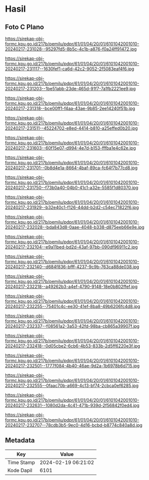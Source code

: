 # Hasil

## Foto C Plano

https://sirekap-obj-formc.kpu.go.id/217b/pemilu/pdpr/61/01/04/20/01/6101042001010-20240217-231028--95297fd5-8b5c-4c1b-a876-f0a24ff91472.jpg

https://sirekap-obj-formc.kpu.go.id/217b/pemilu/pdpr/61/01/04/20/01/6101042001010-20240217-231117--1630fef1-ca6d-42c2-9052-2f5083eaf4f6.jpg

https://sirekap-obj-formc.kpu.go.id/217b/pemilu/pdpr/61/01/04/20/01/6101042001010-20240217-231203--1be51abb-23de-465d-91f7-7a1fb2221ee9.jpg

https://sirekap-obj-formc.kpu.go.id/217b/pemilu/pdpr/61/01/04/20/01/6101042001010-20240217-231318--bce00ff1-f4aa-43ae-9b85-2ee14240f51b.jpg

https://sirekap-obj-formc.kpu.go.id/217b/pemilu/pdpr/61/01/04/20/01/6101042001010-20240217-231511--45224702-e8ed-4414-b810-a25effed0b20.jpg

https://sirekap-obj-formc.kpu.go.id/217b/pemilu/pdpr/61/01/04/20/01/6101042001010-20240217-231603--60f15e07-d994-4e7d-b153-fffba1e4c62e.jpg

https://sirekap-obj-formc.kpu.go.id/217b/pemilu/pdpr/61/01/04/20/01/6101042001010-20240217-231701--0b8d4e1a-8664-4baf-89ca-fc64f7b77cd8.jpg

https://sirekap-obj-formc.kpu.go.id/217b/pemilu/pdpr/61/01/04/20/01/6101042001010-20240217-231750--f73b0a40-04b0-41c1-a32e-5585f1d80370.jpg

https://sirekap-obj-formc.kpu.go.id/217b/pemilu/pdpr/61/01/04/20/01/6101042001010-20240217-231929--b32e40c1-f126-44dd-b2d2-c54ec71822f6.jpg

https://sirekap-obj-formc.kpu.go.id/217b/pemilu/pdpr/61/01/04/20/01/6101042001010-20240217-232028--bda843d8-0aae-4048-b338-d875eeb66e9e.jpg

https://sirekap-obj-formc.kpu.go.id/217b/pemilu/pdpr/61/01/04/20/01/6101042001010-20240217-232104--e9a11bed-bd2d-43af-97bb-090df96911c2.jpg

https://sirekap-obj-formc.kpu.go.id/217b/pemilu/pdpr/61/01/04/20/01/6101042001010-20240217-232140--d684f836-bfff-4237-9c9b-763ca88de038.jpg

https://sirekap-obj-formc.kpu.go.id/217b/pemilu/pdpr/61/01/04/20/01/6101042001010-20240217-232218--a49262b3-a4ef-4790-9148-18e0b802ffef.jpg

https://sirekap-obj-formc.kpu.go.id/217b/pemilu/pdpr/61/01/04/20/01/6101042001010-20240217-232255--75401c4c-ee30-41ef-8ba8-49b6206fc4d8.jpg

https://sirekap-obj-formc.kpu.go.id/217b/pemilu/pdpr/61/01/04/20/01/6101042001010-20240217-232337--f08561a2-3a53-42fd-98ba-cb865a39907f.jpg

https://sirekap-obj-formc.kpu.go.id/217b/pemilu/pdpr/61/01/04/20/01/6101042001010-20240217-232418--0d05cbe2-6cb6-4b53-833b-2d5ff6220e3f.jpg

https://sirekap-obj-formc.kpu.go.id/217b/pemilu/pdpr/61/01/04/20/01/6101042001010-20240217-232501--1777f084-4b40-46ae-9d2a-1b6978b6d715.jpg

https://sirekap-obj-formc.kpu.go.id/217b/pemilu/pdpr/61/01/04/20/01/6101042001010-20240217-232555--0faac70b-a669-4c13-bf74-2cbca0ef6285.jpg

https://sirekap-obj-formc.kpu.go.id/217b/pemilu/pdpr/61/01/04/20/01/6101042001010-20240217-232631--1080d2da-4c41-471b-939d-2f56842f0ed4.jpg

https://sirekap-obj-formc.kpu.go.id/217b/pemilu/pdpr/61/01/04/20/01/6101042001010-20240217-232707--78cdb3b5-9ec0-4d16-bcbd-b8774c840a8d.jpg


## Metadata

| Key        | Value               |
| ---------- | ------------------- |
| Time Stamp | 2024-02-19 06:21:02 |
| Kode Dapil | 6101                |




